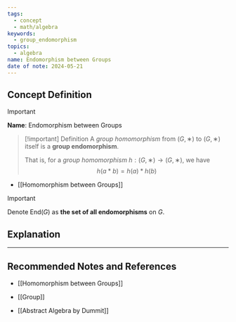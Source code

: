```yaml
---
tags:
  - concept
  - math/algebra
keywords:
  - group_endomorphism
topics:
  - algebra
name: Endomorphism between Groups
date of note: 2024-05-21
---
```


## Concept Definition

>[!important]
>**Name**: Endomorphism between Groups

>[!important] Definition
>A *group homomorphism* from $(G,∗)$ to $(G,∗)$ itself is a **group endomorphism**.
>
>That is, for a *group homomorphism* $h: (G,∗) \to (G,∗)$,  we have 
>$$
>h(a * b) = h(a) * h(b)
>$$

- [[Homomorphism between Groups]]

>[!important]
>Denote $\text{End}(G)$ as **the set of all endomorphisms** on $G$.


## Explanation






-----------
##  Recommended Notes and References

- [[Homomorphism between Groups]]
- [[Group]]

- [[Abstract Algebra by Dummit]]